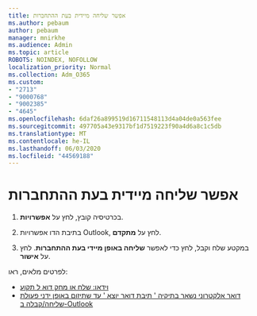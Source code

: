 ```yaml
---
title: אפשר שליחה מיידית בעת ההתחברות
ms.author: pebaum
author: pebaum
manager: mnirkhe
ms.audience: Admin
ms.topic: article
ROBOTS: NOINDEX, NOFOLLOW
localization_priority: Normal
ms.collection: Adm_O365
ms.custom:
- "2713"
- "9000768"
- "9002385"
- "4645"
ms.openlocfilehash: 6daf26a899519d16711548113d4a04de0a563fee
ms.sourcegitcommit: 497705a43e9317bf1d7519223f90a4d6a8c1c5db
ms.translationtype: MT
ms.contentlocale: he-IL
ms.lasthandoff: 06/03/2020
ms.locfileid: "44569188"
---
```

# <a name="enable-send-immediately-when-connected"></a>אפשר שליחה מיידית בעת ההתחברות
 
1. בכרטיסיה קובץ, לחץ על **אפשרויות**.

2. בתיבת הדו אפשרויות Outlook, לחץ על **מתקדם**.

3. במקטע שלח וקבל, לחץ כדי לאפשר **שליחה באופן מיידי בעת ההתחברות**. לחץ על **אישור**.

לפרטים מלאים, ראו:
- [וידאו: שלח או מחק דוא ל תקוע](https://support.office.com/article/Video-Send-or-delete-an-email-stuck-in-your-outbox-26d5d34a-4e5f-444a-a9e8-44db04a94dec) 
- [דואר אלקטרוני נשאר בתיקיה ' תיבת דואר יוצא ' עד שתיזום באופן ידני פעולת שליחה/קבלה ב-Outlook](https://support.microsoft.com/help/2797572/email-stays-in-the-outbox-folder-until-you-manually-initiate-a-send-re)
